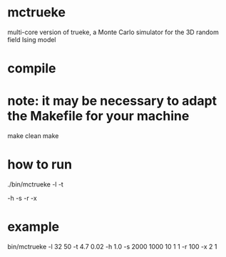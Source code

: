 # mctrueke
multi-core version of trueke, a Monte Carlo simulator for the 3D random field Ising model

# compile
# note: it may be necessary to adapt the Makefile for your machine
make clean
make

# how to run
./bin/mctrueke -l <L> <R> -t <T> <dT> -h <h> -s <pts> <mzone> <drop> <mcs> <meas> <period> -r <r> -x <rthreads> <sthreads>

# example
bin/mctrueke -l 32 50 -t 4.7 0.02 -h 1.0 -s 2000 1000 10 1 1 -r 100 -x 2 1
